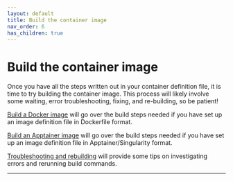 ```yaml
---
layout: default
title: Build the container image
nav_order: 6
has_children: true
---
```


# Build the container image

Once you have all the steps written out in your container definition file, it is time to try building the container image. This process will likely involve some waiting, error troubleshooting, fixing, and re-building, so be patient!

[Build a Docker image] will go over the build steps needed if you have set up an image definition file in Dockerfile format.

[Build an Apptainer image] will go over the build steps needed if you have set up an image definition file in Apptainer/Singularity format.

[Troubleshooting and rebuilding] will provide some tips on investigating errors and rerunning build commands.

----
[Build a Docker image]: https://sarahkeefe.github.io/documentation-test/5-build-the-container-image/build-a-docker-image
[Build an Apptainer image]: https://sarahkeefe.github.io/documentation-test/5-build-the-container-image/build-an-apptainer-image
[Troubleshooting and rebuilding]: https://sarahkeefe.github.io/documentation-test/5-build-the-container-image/troubleshooting-and-rebuilding